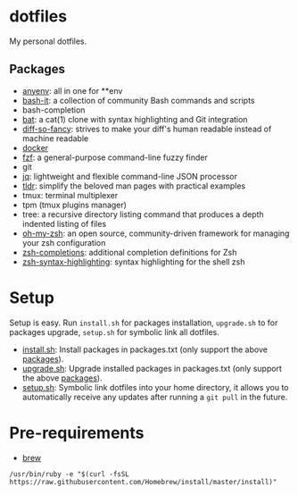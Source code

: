 # dotfiles

My personal dotfiles.

## Packages
* [anyenv](https://github.com/riywo/anyenv): all in one for \*\*env
* [bash-it](https://github.com/Bash-it/bash-it): a collection of community Bash commands and scripts
* bash-completion
* [bat](https://github.com/sharkdp/bat): a cat(1) clone with syntax highlighting and Git integration
* [diff-so-fancy](https://github.com/so-fancy/diff-so-fancy): strives to make your diff's human readable instead of machine readable
* [docker](https://www.docker.com/)
* [fzf](https://github.com/junegunn/fzf): a general-purpose command-line fuzzy finder
* git
* [jq](https://stedolan.github.io/jq/): lightweight and flexible command-line JSON processor
* [tldr](https://tldr.sh/): simplify the beloved man pages with practical examples
* tmux: terminal multiplexer
* tpm (tmux plugins manager)
* tree: a recursive directory listing command that produces a depth indented listing of files
* [oh-my-zsh](https://github.com/ohmyzsh/ohmyzsh): an open source, community-driven framework for managing your zsh configuration
* [zsh-completions](https://github.com/zsh-users/zsh-completions): additional completion definitions for Zsh
* [zsh-syntax-highlighting](https://github.com/zsh-users/zsh-syntax-highlighting): syntax highlighting for the shell zsh

# Setup
Setup is easy. Run `install.sh` for packages installation, `upgrade.sh` to for packages upgrade, `setup.sh` for symbolic link all dotfiles.

* [install.sh](./install.sh): Install packages in packages.txt (only support the above [packages](#Packages)).
* [upgrade.sh](./upgrade.sh): Upgrade installed packages in packages.txt (only support the above [packages](#Packages)).
* [setup.sh](./setup.sh): Symbolic link dotfiles into your home directory, it allows you to automatically receive any updates after running a `git pull` in the future. 

# Pre-requirements

* [brew](https://brew.sh/index_zh-tw)

```shell
/usr/bin/ruby -e "$(curl -fsSL https://raw.githubusercontent.com/Homebrew/install/master/install)"
```
